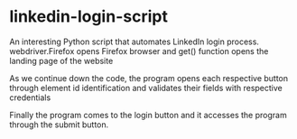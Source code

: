 # linkedin-login-script
An interesting Python script that automates LinkedIn login process. webdriver.Firefox opens Firefox browser and get() function opens the landing page of the website 

As we continue down the code, the program opens each respective button through element id identification and validates their fields with respective credentials 

Finally the program comes to the login button and it accesses the program through the submit button. 
